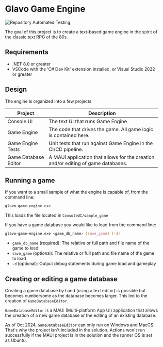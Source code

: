 # Glavo Game Engine

![Repository Automated Testing](https://github.com/Balein-Fercoadee/glavo-game-engine/actions/workflows/dotnet.yml/badge.svg)

The goal of this project is to create a text-based game engine in the spirit of the classic text RPG of the 80s.

## Requirements

- .NET 8.0 or greater
- VSCode with the 'C# Dev Kit' extension installed, or Visual Studio 2022 or greater

## Design

The engine is organized into a few projects:

| Project | Description |
|---------|-------------|
| Console UI | The text UI that runs Game Engine |
| Game Engine | The code that drives the game. All game logic is contained here. |
| Game Engine Tests | Unit tests that run against Game Engine in the CI/CD pipeline. |
| Game Database Editor | A MAUI application that allows for the creation and/or editing of game databases. |

## Running a game

If you want to a small sample of what the engine is capable of, from the command line:

```bash
glavo-game-engine.exe
```

This loads the file located in `ConsoleUI/sample_game`

If you have a game database you would like to load from the command line:

```bash
glavo-game-engine.exe <game_db_name> [save_game] [-d]
```

- `game_db_name` (required): The relative or full path and file name of the game to load
- `save_game` (optional): The relative or full path and file name of the game to load
- `-d` (optional): Output debug statements during game load and gameplay

## Creating or editing a game database

Creating a game database by hand (using a text editor) is possible but becomes cumbersome as the database becomes larger. This led to the creation of `GameDatabaseEditor`.

`GameDatabaseEditor` is a MAUI (Multi-platform App UI) application that allows the creation of a new game database or the editing of an existing database.

As of Oct 2024, `GameDatabaseEditor` can only run on Windows and MacOS. That's why the project isn't included in the solution; Actions won't run successfully if the MAUI project is in the solution and the runner OS is set as Ubuntu.
